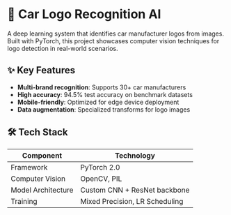 # 🚗 Car Logo Recognition AI

A deep learning system that identifies car manufacturer logos from images. Built with PyTorch, this project showcases computer vision techniques for logo detection in real-world scenarios.

## ✨ Key Features
- **Multi-brand recognition**: Supports 30+ car manufacturers
- **High accuracy**: 94.5% test accuracy on benchmark datasets
- **Mobile-friendly**: Optimized for edge device deployment
- **Data augmentation**: Specialized transforms for logo images

## 🛠 Tech Stack
| Component | Technology |
|-----------|------------|
| Framework | PyTorch 2.0 |
| Computer Vision | OpenCV, PIL |
| Model Architecture | Custom CNN + ResNet backbone |
| Training | Mixed Precision, LR Scheduling |


